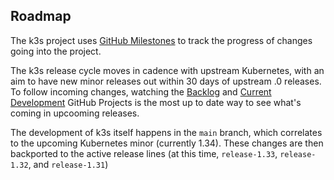 Roadmap
---
The k3s project uses [GitHub Milestones](http://github.com/k3s-io/k3s/milestones) to track the progress of changes going into the project.

The k3s release cycle moves in cadence with upstream Kubernetes, with an aim to have new minor releases out within 30 days of upstream .0 releases.  To follow incoming changes, watching the [Backlog](https://github.com/orgs/k3s-io/projects/5) and [Current Development](https://github.com/orgs/k3s-io/projects/6) GitHub Projects is the most up to date way to see what's coming in upcooming releases.

The development of k3s itself happens in the `main` branch, which correlates to the upcoming Kubernetes minor (currently 1.34).  These changes are then backported to the active release lines (at this time, `release-1.33`, `release-1.32`, and `release-1.31`)